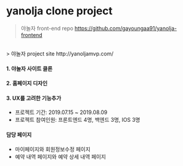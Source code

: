 # yanolja clone project 
> 야놀자 front-end repo https://github.com/gayoungaa91/yanolja-frontend<br>
<br>
> 야놀자 project site http://yanoljamvp.com/

#### 1. 야놀자 사이트 클론
#### 2. 홈페이지 디자인 
#### 3. UX를 고려한 기능추가
- 프로젝트 기간: 2019.07.15 ~ 2019.08.09
- 프로젝트 참여인원: 프론트엔드 4명, 백엔드 3명, IOS 3명

#### 담당 페이지
- 마이페이지와 회원정보수정 페이지
- 예약 내역 페이지와 예약 상세 내역 페이지
